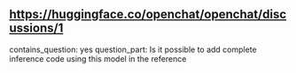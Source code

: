 ## https://huggingface.co/openchat/openchat/discussions/1

contains_question: yes
question_part: Is it possible to add complete inference code using this model in the reference